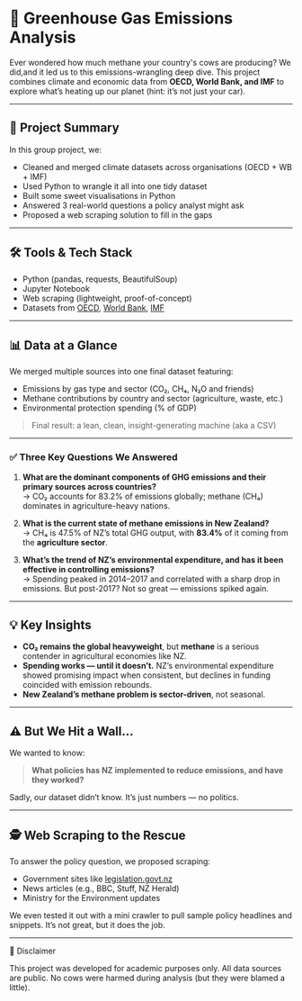 # 🌱 Greenhouse Gas Emissions Analysis

Ever wondered how much methane your country's cows are producing? We did,and it led us to this emissions-wrangling deep dive. This project combines climate and economic data from **OECD, World Bank, and IMF** to explore what’s heating up our planet (hint: it’s not just your car).

---

## 🧠 Project Summary

In this group project, we:
- Cleaned and merged climate datasets across organisations (OECD + WB + IMF)
- Used Python to wrangle it all into one tidy dataset
- Built some sweet visualisations in Python
- Answered 3 real-world questions a policy analyst might ask
- Proposed a web scraping solution to fill in the gaps 

---

## 🛠 Tools & Tech Stack

- Python (pandas, requests, BeautifulSoup)
- Jupyter Notebook
- Web scraping (lightweight, proof-of-concept)
- Datasets from [OECD](https://data.oecd.org), [World Bank](https://data.worldbank.org), [IMF](https://www.imf.org)

---

## 📊 Data at a Glance

We merged multiple sources into one final dataset featuring:
- Emissions by gas type and sector (CO₂, CH₄, N₂O and friends)
- Methane contributions by country and sector (agriculture, waste, etc.)
- Environmental protection spending (% of GDP)

> Final result: a lean, clean, insight-generating machine (aka a CSV)

---

### ✅ Three Key Questions We Answered

1. **What are the dominant components of GHG emissions and their primary sources across countries?**  
   → CO₂ accounts for 83.2% of emissions globally; methane (CH₄) dominates in agriculture-heavy nations.

2. **What is the current state of methane emissions in New Zealand?**  
   → CH₄ is 47.5% of NZ’s total GHG output, with **83.4%** of it coming from the **agriculture sector**.

3. **What’s the trend of NZ’s environmental expenditure, and has it been effective in controlling emissions?**  
   → Spending peaked in 2014–2017 and correlated with a sharp drop in emissions. But post-2017? Not so great — emissions spiked again.

---

## 💡 Key Insights

- **CO₂ remains the global heavyweight**, but **methane** is a serious contender in agricultural economies like NZ.
- **Spending works — until it doesn’t.** NZ’s environmental expenditure showed promising impact when consistent, but declines in funding coincided with emission rebounds.
- **New Zealand’s methane problem is sector-driven**, not seasonal. 



---

## ⚠️ But We Hit a Wall...

We wanted to know:
> **What policies has NZ implemented to reduce emissions, and have they worked?**

Sadly, our dataset didn’t know. It’s just numbers — no politics.

---

## 🕵️ Web Scraping to the Rescue

To answer the policy question, we proposed scraping:
- Government sites like [legislation.govt.nz](https://www.legislation.govt.nz)
- News articles (e.g., BBC, Stuff, NZ Herald)
- Ministry for the Environment updates

We even tested it out with a mini crawler to pull sample policy headlines and snippets. It’s not great, but it does the job.

---

📌 Disclaimer

This project was developed for academic purposes only. All data sources are public. No cows were harmed during analysis (but they were blamed a little).


